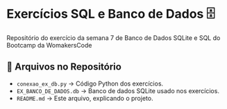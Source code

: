 # Exercícios SQL e Banco de Dados 🗄️
Repositório do exercício da semana 7 de Banco de Dados SQLite e SQL do Bootcamp da WomakersCode



## 📂 Arquivos no Repositório
- `conexao_ex_db.py` → Código Python dos exercícios.
- `EX_BANCO_DE_DADOS.db` → Banco de dados SQLite usado nos exercícios.
- `README.md` → Este arquivo, explicando o projeto.